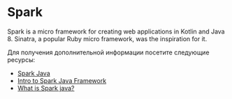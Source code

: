 # Spark

Spark is a micro framework for creating web applications in Kotlin and Java 8. Sinatra, a popular Ruby micro framework, was the inspiration for it.

Для получения дополнительной информации посетите следующие ресурсы:

- [Spark Java](https://sparkjava.com/)
- [Intro to Spark Java Framework](https://www.baeldung.com/spark-framework-rest-api)
- [What is Spark java?](https://www.javatpoint.com/spark-java)
